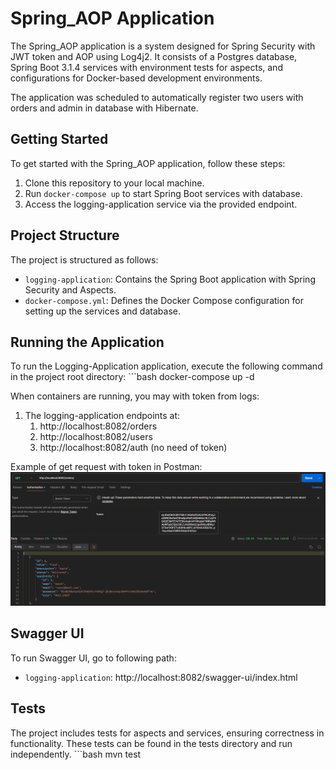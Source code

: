 # Spring_AOP Application

The Spring_AOP application is a system designed for Spring Security 
with JWT token and AOP using Log4j2. It consists of a Postgres database, 
Spring Boot 3.1.4 services with environment tests for aspects,
and configurations for Docker-based development environments. 

The application was scheduled to automatically register two users 
with orders and admin in database with Hibernate.

## Getting Started
To get started with the Spring_AOP application, follow these steps:
1. Clone this repository to your local machine.
2. Run `docker-compose up` to start Spring Boot services with database.
3. Access the logging-application service via the provided endpoint.

## Project Structure
The project is structured as follows:
- `logging-application`: Contains the Spring Boot application with Spring Security and Aspects.
- `docker-compose.yml`: Defines the Docker Compose configuration for setting up the services and database.

## Running the Application
To run the Logging-Application application, execute the following command in the project root directory:
    ```bash
    docker-compose up -d

When containers are running, you may with token from logs:
1. The logging-application endpoints at:
   1. http://localhost:8082/orders
   2. http://localhost:8082/users
   3. http://localhost:8082/auth (no need of token)

Example of get request with token in Postman:
![Get_request](./get_request_with_token.png)

##  Swagger UI
To run Swagger UI, go to following path:
- `logging-application`: http://localhost:8082/swagger-ui/index.html

## Tests
The project includes tests for aspects and services, ensuring correctness in functionality.
These tests can be found in the tests directory and run independently.
    ```bash
    mvn test